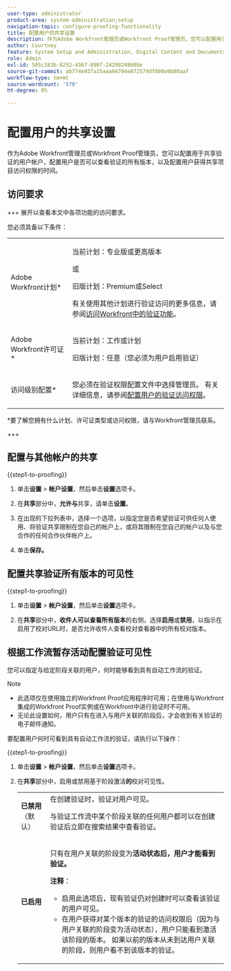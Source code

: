 ```yaml
---
user-type: administrator
product-area: system-administration;setup
navigation-topic: configure-proofing-functionality
title: 配置用户的共享设置
description: 作为Adobe Workfront管理员或Workfront Proof管理员，您可以配置用于共享验证的用户帐户，配置用户是否可以查看验证的所有版本，以及配置用户获得共享项目访问权限的时间。
author: Courtney
feature: System Setup and Administration, Digital Content and Documents
role: Admin
exl-id: 505c183b-6252-4367-898f-2429824860be
source-git-commit: ab774e937a15aaa04704e872579df880a9b80aaf
workflow-type: tm+mt
source-wordcount: '579'
ht-degree: 0%

---
```


# 配置用户的共享设置

作为Adobe Workfront管理员或Workfront Proof管理员，您可以配置用于共享验证的用户帐户，配置用户是否可以查看验证的所有版本，以及配置用户获得共享项目访问权限的时间。

## 访问要求

+++ 展开以查看本文中各项功能的访问要求。

您必须具备以下条件：

<table style="table-layout:auto"> 
 <col> 
 <col> 
 <tbody> 
  <tr> 
   <td role="rowheader">Adobe Workfront计划*</td> 
   <td> <p>当前计划：专业版或更高版本</p> <p>或</p> <p>旧版计划：Premium或Select</p> <p>有关使用其他计划进行验证访问的更多信息，请参阅<a href="../../../administration-and-setup/manage-workfront/configure-proofing/access-to-proofing-functionality.md" class="MCXref xref">访问Workfront中的验证功能</a>。</p> </td> 
  </tr> 
  <tr> 
   <td role="rowheader">Adobe Workfront许可证*</td> 
   <td> <p>当前计划：工作或计划</p> <p>旧版计划：任意（您必须为用户启用验证）</p> </td> 
  </tr> 
  <tr> 
   <td role="rowheader">访问级别配置*</td> 
   <td> <p>您必须在验证权限配置文件中选择管理员。 有关详细信息，请参阅<a href="../../../administration-and-setup/manage-workfront/configure-proofing/configure-a-users-proofing-access.md" class="MCXref xref">配置用户的验证访问权限</a>。</p> </td> 
  </tr> 
 </tbody> 
</table>

&#42;要了解您拥有什么计划、许可证类型或访问权限，请与Workfront管理员联系。

+++

## 配置与其他帐户的共享

{{step1-to-proofing}}

1. 单击&#x200B;**设置** > **帐户设置**，然后单击&#x200B;**设置**&#x200B;选项卡。

1. 在&#x200B;**共享**&#x200B;部分中，**允许与**&#x200B;共享，请单击&#x200B;**设置**。

1. 在出现的下拉列表中，选择一个选项，以指定您是否希望验证可供任何人使用、将验证共享限制在您自己的帐户上，或将其限制在您自己的帐户以及与您合作的任何合作伙伴帐户上。
1. 单击&#x200B;**保存。**

## 配置共享验证所有版本的可见性

{{step1-to-proofing}}

1. 单击&#x200B;**设置** > **帐户设置**，然后单击&#x200B;**设置**&#x200B;选项卡。

1. 在&#x200B;**共享**&#x200B;部分中，**收件人可以查看所有版本**&#x200B;的右侧，选择&#x200B;**启用**&#x200B;或&#x200B;**禁用**，以指示在启用了校对URL时，是否允许收件人查看校对查看器中的所有校对版本。

## 根据工作流暂存活动配置验证可见性

您可以指定与给定阶段关联的用户，何时能够看到具有自动工作流的验证。

>[!NOTE]
>
>* 此选项仅在使用独立的Workfront Proof应用程序时可用；在使用与Workfront集成的Workfront Proof实例或在Workfront中进行验证时不可用。
>* 无论此设置如何，用户只有在进入与用户关联的阶段后，才会收到有关验证的电子邮件通知。
>

要配置用户何时可看到具有自动工作流的验证，请执行以下操作：

{{step1-to-proofing}}

1. 单击&#x200B;**设置** > **帐户设置**，然后单击&#x200B;**设置**&#x200B;选项卡。

1. 在&#x200B;**共享**&#x200B;部分中，启用或禁用基于阶段激活&#x200B;**的**&#x200B;校对可见性。

   <table style="table-layout:auto"> 
    <col> 
    <col> 
    <tbody> 
     <tr> 
      <td role="rowheader"><strong>已禁用</strong>（默认）</td> 
      <td>在创建验证时，验证对用户可见。<br><p>与验证工作流中某个阶段关联的任何用户都可以在创建验证后立即在搜索结果中查看验证。</p></td> 
     </tr> 
     <tr> 
      <td role="rowheader"><strong>已启用</strong> </td> 
      <td> <p>只有在用户关联的阶段变为<strong>活动状态后，用户才能看到验证。</strong></p> <p><b>注释</b>：   
        <ul> 
         <li><em style="font-style: normal;">启用此选项后，现有验证仍对创建时可以查看该验证的用户可见。</em> </li> 
         <li>在用户获得对某个版本的验证的访问权限后（因为与用户关联的阶段变为活动状态），用户只能看到激活该阶段的版本。 如果以前的版本从未到达用户关联的阶段，则用户看不到该版本的验证。</li> 
        </ul> </p> </td> 
     </tr> 
    </tbody> 
   </table>
